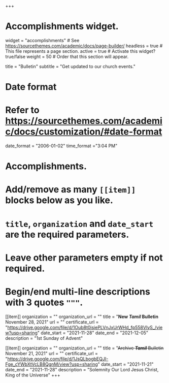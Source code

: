 +++
# Accomplishments widget.
widget = "accomplishments"  # See https://sourcethemes.com/academic/docs/page-builder/
headless = true  # This file represents a page section.
active = true  # Activate this widget? true/false
weight = 50  # Order that this section will appear.

title = "Bulletin"
subtitle = "Get updated to our church events."

# Date format
#   Refer to https://sourcethemes.com/academic/docs/customization/#date-format
date_format = "2006-01-02"
time_format ="3:04 PM"

# Accomplishments.
#   Add/remove as many `[[item]]` blocks below as you like.
#   `title`, `organization` and `date_start` are the required parameters.
#   Leave other parameters empty if not required.
#   Begin/end multi-line descriptions with 3 quotes `"""`.

[[item]]
  organization = ""
  organization_url = ""
  title = "**New ___Tamil___ Bulletin** November 28, 2021"
  url = ""
  certificate_url = "https://drive.google.com/file/d/1Oub8t0isiePLVnJxUrWHd_fp558VIyS_/view?usp=sharing"
  date_start = "2021-11-28"
  date_end = "2021-12-05"
  description = "1st Sunday of Advent"

[[item]]
  organization = ""
  organization_url = ""
  title = "~~Archive ___Tamil___ Bulletin~~ November 21, 2021"
  url = ""
  certificate_url = "https://drive.google.com/file/d/1JsQLbogbEQJI-Fge_cYWbXtVcLB8QgnM/view?usp=sharing"
  date_start = "2021-11-21"
  date_end = "2021-11-28"
  description = "Solemnity Our Lord Jesus Christ, King of the Universe"
+++
